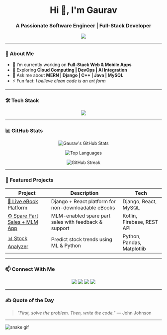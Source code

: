 <!-- PROFILE HEADER -->
<h1 align="center">Hi 👋, I'm Gaurav</h1>
<h3 align="center">A Passionate Software Engineer | Full-Stack Developer</h3>

<!-- Typing Animation -->
<p align="center">
  <img src="https://readme-typing-svg.herokuapp.com?size=24&color=00CFFD&center=true&vCenter=true&width=600&lines=Crafting+code+that+works+like+poetry.;Building+scalable+and+reliable+systems.;Lifelong+learner+and+tech+enthusiast.">
</p>

---

### 🚀 **About Me**
- 🔭 I’m currently working on **Full-Stack Web & Mobile Apps**
- 🌱 Exploring **Cloud Computing | DevOps | AI Integration**
- 💬 Ask me about **MERN | Django | C++ | Java | MySQL**
- ⚡ Fun fact: *I believe clean code is an art form*

---

### 🛠 **Tech Stack**
<p align="center">
  <img src="https://skillicons.dev/icons?i=html,css,js,typescript,react,nextjs,nodejs,express,python,django,java,c,cpp,mysql,mongodb,git,linux,aws,docker,kubernetes&theme=light" />
</p>

---

### 📊 **GitHub Stats**
<div align="center">
  
  ![Gaurav's GitHub Stats](https://github-readme-stats.vercel.app/api?username=YOUR_GITHUB_USERNAME&show_icons=true&theme=radical&hide_border=true)
  
  ![Top Languages](https://github-readme-stats.vercel.app/api/top-langs/?username=YOUR_GITHUB_USERNAME&layout=compact&theme=radical&hide_border=true)
  
  ![GitHub Streak](https://streak-stats.demolab.com/?user=YOUR_GITHUB_USERNAME&theme=radical&hide_border=true)

</div>

---

### 🌟 **Featured Projects**
| Project | Description | Tech |
|---------|-------------|------|
| [📖 Live eBook Platform](https://github.com/YOUR_GITHUB_USERNAME/live-ebook) | Django + React platform for non-downloadable eBooks | Django, React, MySQL |
| [⚙️ Spare Part Sales + MLM App](https://github.com/YOUR_GITHUB_USERNAME/spare-part-app) | MLM-enabled spare part sales with feedback & support | Kotlin, Firebase, REST API |
| [📊 Stock Analyzer](https://github.com/YOUR_GITHUB_USERNAME/stock-analyzer) | Predict stock trends using ML & Python | Python, Pandas, Matplotlib |

---

### 📫 **Connect With Me**
<p align="center">
  <a href="https://linkedin.com/in/YOUR_LINKEDIN" target="_blank"><img src="https://img.shields.io/badge/LinkedIn-0077B5?style=for-the-badge&logo=linkedin&logoColor=white"/></a>
  <a href="mailto:YOUR_EMAIL"><img src="https://img.shields.io/badge/Gmail-D14836?style=for-the-badge&logo=gmail&logoColor=white"/></a>
  <a href="https://twitter.com/YOUR_TWITTER" target="_blank"><img src="https://img.shields.io/badge/Twitter-1DA1F2?style=for-the-badge&logo=twitter&logoColor=white"/></a>
  <a href="https://YOUR_PORTFOLIO" target="_blank"><img src="https://img.shields.io/badge/Portfolio-000000?style=for-the-badge&logo=firefox&logoColor=white"/></a>
</p>

---

### ✍️ **Quote of the Day**
> _"First, solve the problem. Then, write the code."_ — John Johnson

---

<!-- Snake animation -->
![snake gif](https://github.com/dgaurav200/dgaurav300/blob/output/github-contribution-grid-snake.svg)

